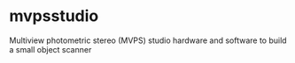# mvpsstudio
Multiview photometric stereo (MVPS) studio hardware and software to build a small object scanner
